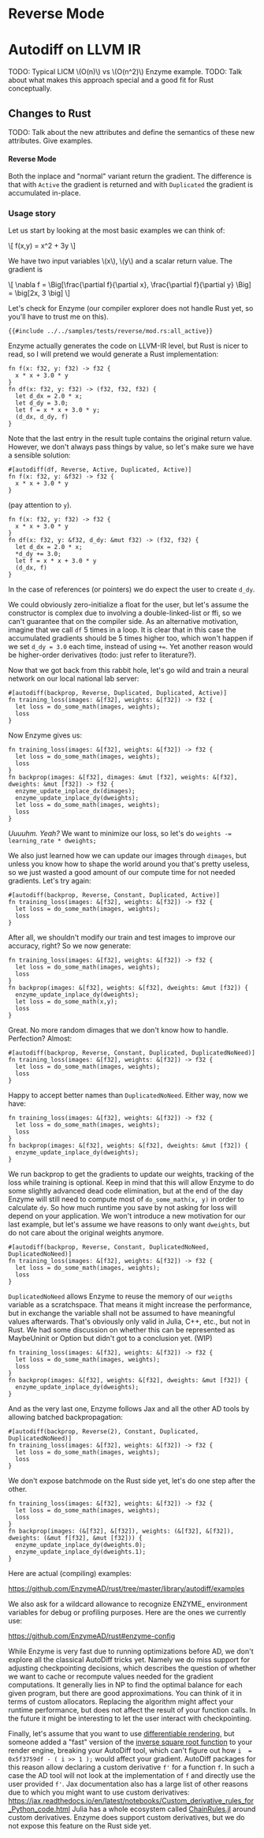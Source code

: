 # Reverse Mode
# Autodiff on LLVM IR

TODO: Typical LICM \\(O(n)\\) vs \\(O(n^2)\\) Enzyme example.
TODO: Talk about what makes this approach special and a good fit for Rust conceptually.

## Changes to Rust

TODO: Talk about the new attributes and define the semantics of these new attributes.  Give examples.



#### Reverse Mode
Both the inplace and "normal" variant return the gradient. The difference is that with `Active` the gradient is returned and with `Duplicated` the gradient is accumulated in-place.




### Usage story
Let us start by looking at the most basic examples we can think of:

\\[ f(x,y) = x^2 + 3y \\]

We have two input variables \\(x\\), \\(y\\) and a scalar return value.
The gradient is

\\[ \nabla f = \Big[\frac{\partial f}{\partial x}, \frac{\partial f}{\partial y} \Big] = \big[2x, 3 \big] \\]

Let's check for Enzyme (our compiler explorer does not handle Rust yet, so you'll have to trust me on this).

```rust,noplayground
{{#include ../../samples/tests/reverse/mod.rs:all_active}}
```

Enzyme actually generates the code on LLVM-IR level, but Rust is nicer to read, so I will pretend we would generate a Rust implementation:

```rust,ignore
fn f(x: f32, y: f32) -> f32 {
  x * x + 3.0 * y
}
fn df(x: f32, y: f32) -> (f32, f32, f32) {
  let d_dx = 2.0 * x;
  let d_dy = 3.0;
  let f = x * x + 3.0 * y;
  (d_dx, d_dy, f)
}
```

Note that the last entry in the result tuple contains the original return value. However, we don't always pass things by value, so let's make sure we have a sensible solution:

```rust,ignore
#[autodiff(df, Reverse, Active, Duplicated, Active)]
fn f(x: f32, y: &f32) -> f32 {
  x * x + 3.0 * y
}
```

(pay attention to `y`).

```rust,ignore
fn f(x: f32, y: f32) -> f32 {
  x * x + 3.0 * y
}
fn df(x: f32, y: &f32, d_dy: &mut f32) -> (f32, f32) {
  let d_dx = 2.0 * x;
  *d_dy += 3.0;
  let f = x * x + 3.0 * y
  (d_dx, f)
}
```

In the case of references (or pointers) we do expect the user to create `d_dy`.

We could obviously zero-initialize a float for the user, but let's assume the constructor is complex due to involving a double-linked-list or ffi, so we can't guarantee that on the compiler side. As an alternative motivation, imagine that we call `df` 5 times in a loop. It is clear that in this case the accumulated gradients should be 5 times higher too, which won't happen if we set `d_dy = 3.0` each time, instead of using `+=`. Yet another reason would be higher-order derivatives (todo: just refer to literature?).

Now that we got back from this rabbit hole, let's go wild and train a neural network on our local national lab server:

```rust,ignore
#[autodiff(backprop, Reverse, Duplicated, Duplicated, Active)]
fn training_loss(images: &[f32], weights: &[f32]) -> f32 {
  let loss = do_some_math(images, weights);
  loss
}
```

Now Enzyme gives us:

```rust,ignore
fn training_loss(images: &[f32], weights: &[f32]) -> f32 {
  let loss = do_some_math(images, weights);
  loss
}
fn backprop(images: &[f32], dimages: &mut [f32], weights: &[f32], dweights: &mut [f32]) -> f32 {
  enzyme_update_inplace_dx(dimages);
  enzyme_update_inplace_dy(dweights);
  let loss = do_some_math(images, weights);
  loss
}
```

_Uuuuhm. Yeah?_ We want to minimize our loss, so let's do `weights -= learning_rate * dweights;`

We also just learned how we can update our images through `dimages`, but unless you know how to shape the world around you that's pretty useless, so we just wasted a good amount of our compute time for not needed gradients. Let's try again:

```rust,ignore
#[autodiff(backprop, Reverse, Constant, Duplicated, Active)]
fn training_loss(images: &[f32], weights: &[f32]) -> f32 {
  let loss = do_some_math(images, weights);
  loss
}
```

After all, we shouldn't modify our train and test images to improve our accuracy, right? So we now generate:

```rust,ignore
fn training_loss(images: &[f32], weights: &[f32]) -> f32 {
  let loss = do_some_math(images, weights);
  loss
}
fn backprop(images: &[f32], weights: &[f32], dweights: &mut [f32]) {
  enzyme_update_inplace_dy(dweights);
  let loss = do_some_math(x,y);
  loss
}
```

Great. No more random dimages that we don't know how to handle. Perfection? Almost:

```rust,ignore
#[autodiff(backprop, Reverse, Constant, Duplicated, DuplicatedNoNeed)]
fn training_loss(images: &[f32], weights: &[f32]) -> f32 {
  let loss = do_some_math(images, weights);
  loss
}
```

Happy to accept better names than `DuplicatedNoNeed`. Either way, now we have:

```rust,ignore
fn training_loss(images: &[f32], weights: &[f32]) -> f32 {
  let loss = do_some_math(images, weights);
  loss
}
fn backprop(images: &[f32], weights: &[f32], dweights: &mut [f32]) {
  enzyme_update_inplace_dy(dweights);
}
```

We run backprop to get the gradients to update our weights, tracking of the loss while training is optional. Keep in mind that this will allow Enzyme to do some slightly advanced dead code elimination, but at the end of the day Enzyme will still need to compute most of `do_some_math(x, y)` in order to  calculate `dy`. So how much runtime you save by not asking for loss will depend on your application. We won't introduce a new motivation for our last example, but let's assume we have reasons to only want `dweights`, but do not care about the original weights anymore.

```rust,ignore
#[autodiff(backprop, Reverse, Constant, DuplicatedNoNeed, DuplicatedNoNeed)]
fn training_loss(images: &[f32], weights: &[f32]) -> f32 {
  let loss = do_some_math(images, weights);
  loss
}
```

`DuplicatedNoNeed` allows Enzyme to reuse the memory of our `weigths` variable as a scratchspace. That means it might increase the performance, but in exchange the variable shall not be assumed to have meaningful values afterwards. That's obviously only valid in Julia, C++, etc., but not in Rust. We had some discussion on whether this can be represented as MaybeUninit or Option but didn't got to a conclusion yet. (WIP)

```rust,ignore
fn training_loss(images: &[f32], weights: &[f32]) -> f32 {
  let loss = do_some_math(images, weights);
  loss
}
fn backprop(images: &[f32], weights: &[f32], dweights: &mut [f32]) {
  enzyme_update_inplace_dy(dweights);
}
```

And as the very last one, Enzyme follows Jax and all the other AD tools by allowing batched backpropagation:

```rust,ignore
#[autodiff(backprop, Reverse(2), Constant, Duplicated, DuplicatedNoNeed)]
fn training_loss(images: &[f32], weights: &[f32]) -> f32 {
  let loss = do_some_math(images, weights);
  loss
}
```

We don't expose batchmode on the Rust side yet, let's do one step after the other.

```rust,ignore
fn training_loss(images: &[f32], weights: &[f32]) -> f32 {
  let loss = do_some_math(images, weights);
  loss
}
fn backprop(images: (&[f32], &[f32]), weights: (&[f32], &[f32]), dweights: (&mut f[f32], &mut [f32])) {
  enzyme_update_inplace_dy(dweights.0);
  enzyme_update_inplace_dy(dweights.1);
}
```

Here are actual (compiling) examples:

https://github.com/EnzymeAD/rust/tree/master/library/autodiff/examples


We also ask for a wildcard allowance to recognize ENZYME_ environment variables for debug or profiling purposes. Here are the ones we currently use:

https://github.com/EnzymeAD/rust#enzyme-config

While Enzyme is very fast due to running optimizations before AD, we don't explore all the classical AutoDiff tricks yet. Namely we do miss support for adjusting checkpointing decisions, which describes the question of whether we want to cache or recompute values needed for the gradient computations. It generally lies in NP to find the optimal balance for each given program, but there are good approximations. You can think of it in terms of custom allocators. Replacing the algorithm might affect your runtime performance, but does not affect the result of your function calls. In the future it might be interesting to let the user interact with checkpointing.

Finally, let's assume that you want to use [differentiable rendering](https://arxiv.org/abs/2006.12057), but someone added a "fast" version of the [inverse square root function](https://en.wikipedia.org/wiki/Fast_inverse_square_root#Overview_of_the_code) to your render engine, breaking your AutoDiff tool, which can't figure out how `i  = 0x5f3759df - ( i >> 1 );` would affect your gradient. AutoDiff packages for this reason allow declaring a custom derivative `f'` for a function `f`. In such a case the AD tool will not look at the implementation of `f` and directly use the user provided `f'`. Jax documentation also has a large list of other reasons due to which you might want to use custom derivatives: https://jax.readthedocs.io/en/latest/notebooks/Custom_derivative_rules_for_Python_code.html
Julia has a whole ecosystem called [ChainRules.jl](https://juliadiff.org/ChainRulesCore.jl/stable/) around custom derivatives. Enzyme does support custom derivatives, but we do not expose this feature on the Rust side yet.
